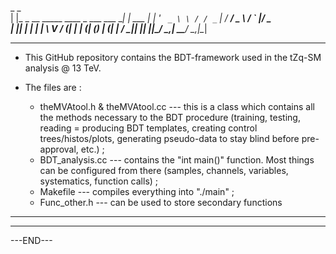   _                                       _      
 | |_ _ __ _____   ____ _    ___ ___   __| | ___ 
 | __| '_ ` _ \ \ / / _` |  / __/ _ \ / _` |/ _ \
 | |_| | | | | \ V / (_| | | (_| (_) | (_| |  __/
  \__|_| |_| |_|\_/ \__,_|  \___\___/ \__,_|\___|
                                                                                                        
_____________________________________________________________________________
* This GitHub repository contains the BDT-framework used in the tZq-SM analysis @ 13 TeV.

* The files are : 
    - theMVAtool.h & theMVAtool.cc --- this is a class which contains all the methods necessary to the BDT procedure (training, testing, reading = producing BDT templates, creating control trees/histos/plots, generating pseudo-data to stay blind before pre-approval, etc.) ;
    - BDT_analysis.cc --- contains the "int main()" function. Most things can be configured from there (samples, channels, variables, systematics, function calls) ;
    - Makefile --- compiles everything into "./main" ;
    - Func_other.h --- can be used to store secondary functions
_____________________________________________________________________________




_____________________________________________________________________________
---END---
